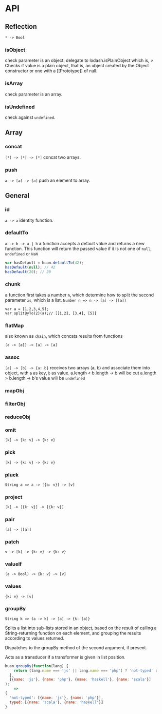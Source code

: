 # API

## Reflection
`* -> Bool`

### isObject
check parameter is an object, delegate to lodash.isPlainObject which is,
    > Checks if value is a plain object, that is, an object created by the Object constructor or one with a [[Prototype]] of null.

### isArray
check parameter is an array.

### isUndefined
check against `undefined`.

## Array

### concat
`[*] -> [*] -> [*]`
concat two arrays.

### push
`a -> [a] -> [a]`
push an element to array.

## General

### id
`a -> a`
identity function.

### defaultTo

`a -> b -> a | b`
a function accepts a default value and returns a new function. This function 
will return the passed value if it is not one of `null`, `undefined` or `NaN`

```javascript
var hasDefault = huan.defaultTo(42);
hasDefault(null); // 42
hasDefault(20); // 20
```

### chunk
a function first takes a number `n`, which determine how to split the second parameter `xs`, which 
is a list. 
`Number n => n -> [a] -> [[a]]`
```
var a = [1,2,3,4,5];
var splitByTo(2)(a);// [[1,2], [3,4], [5]]
```

### flatMap
also known as `chain`, which concats results from functions

`(a -> [a]) -> [a] -> [a]`

### assoc
`[a] -> [b] -> {a: b}`
receives two arrays (a, b) and associate them into object, with `a` as key, `b` as value.
a.length < b.length -> b will be cut
a.length > b.length -> b's value will be `undefined`

### mapObj

### filterObj

### reduceObj

### omit

`[k] -> {k: v} -> {k: v}`

### pick

`[k] -> {k: v} -> {k: v}`

### pluck

`String a => a -> [{a: v}] -> [v]`

### project

`[k] -> [{k: v}] -> [{k: v}]`

### pair

`[a] -> [[a]]`

### patch

`v -> [k] -> {k: v} -> {k: v}`

### valueIf

`(a -> Bool) -> {k: v} -> [v]`

### values

`{k: v} -> [v]`

### groupBy

`String k => (a -> k) -> [a] -> {k: [a]}`

Splits a list into sub-lists stored in an object, based on the result of calling
 a String-returning function on each element,
 and grouping the results according to values returned.

Dispatches to the groupBy method of the second argument, if present.

Acts as a transducer if a transformer is given in list position.

```javascript
huan.groupBy(function(lang) {
    return (lang.name === 'js' || lang.name === 'php') ? 'not-typed' : 'type';
  },
  [{name: 'js'}, {name: 'php'}, {name: 'haskell'}, {name: 'scala'}]
); 
    =>
{
  'not-typed': [{name: 'js'}, {name: 'php'}],
  typed: [{name: 'scala'}, {name: 'haskell'}]
}
```

